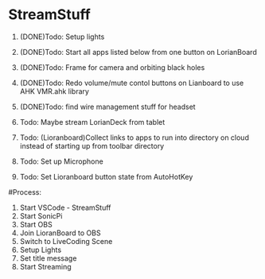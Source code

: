 # StreamStuff
1. (DONE)Todo: Setup lights
1. (DONE)Todo: Start all apps listed below from one button on LorianBoard
1. (DONE)Todo: Frame for camera and orbiting black holes
1. (DONE)Todo: Redo volume/mute contol buttons on Lianboard to use AHK VMR.ahk library
1. (DONE)Todo: find wire management stuff for headset

1. Todo: Maybe stream LorianDeck from tablet
1. Todo: (Lioranboard)Collect links to apps to run into directory on cloud instead of starting up from toolbar directory
1. Todo: Set up Microphone
1. Todo: Set Lioranboard button state from AutoHotKey


#Process:
  1. Start VSCode - StreamStuff
  1. Start SonicPi
  1. Start OBS
  1. Join LioranBoard to OBS
  1. Switch to LiveCoding Scene
  1. Setup Lights
  1. Set title message
  1. Start Streaming


